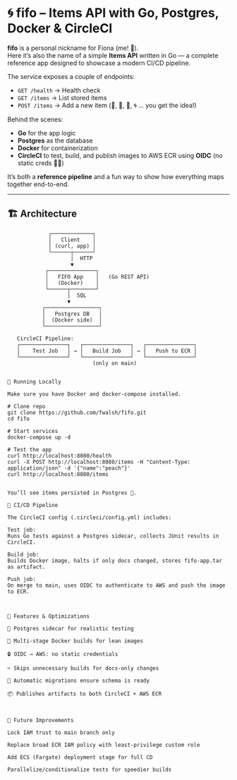 # 🌀 fifo – Items API with Go, Postgres, Docker & CircleCI

**fifo** is a personal nickname for Fiona (me! 👋).  
Here it’s also the name of a simple **Items API** written in Go — a complete reference app designed to showcase a modern CI/CD pipeline.  

The service exposes a couple of endpoints:  
- `GET /health` → Health check  
- `GET /items` → List stored items  
- `POST /items` → Add a new item (🍎, 🍐, 🍇, 🌀 … you get the idea!)

Behind the scenes:  
- **Go** for the app logic  
- **Postgres** as the database  
- **Docker** for containerization  
- **CircleCI** to test, build, and publish images to AWS ECR using **OIDC** (no static creds 🚫🔑)  

It’s both a **reference pipeline** and a fun way to show how everything maps together end-to-end.

---

## 🏗️ Architecture

```text
             ┌─────────────┐
             │   Client    │
             │ (curl, app) │
             └──────┬──────┘
                    │  HTTP
                    ▼
            ┌───────────────┐
            │   FIFO App    │   (Go REST API)
            │   (Docker)    │
            └──────┬────────┘
                   │  SQL
                   ▼
           ┌─────────────────┐
           │   Postgres DB   │
           │  (Docker side)  │
           └─────────────────┘

   CircleCI Pipeline:
   ┌───────────────┐   ┌───────────────┐   ┌───────────────┐
   │    Test Job   │ → │   Build Job   │ → │   Push to ECR │
   └───────────────┘   └───────────────┘   └───────────────┘
                           (only on main)


🚀 Running Locally

Make sure you have Docker and docker-compose installed.

# Clone repo
git clone https://github.com/fwalsh/fifo.git
cd fifo

# Start services
docker-compose up -d

# Test the app
curl http://localhost:8080/health
curl -X POST http://localhost:8080/items -H "Content-Type: application/json" -d '{"name":"peach"}'
curl http://localhost:8080/items


You’ll see items persisted in Postgres 🎉.

🔄 CI/CD Pipeline

The CircleCI config (.circleci/config.yml) includes:

Test job:
Runs Go tests against a Postgres sidecar, collects JUnit results in CircleCI.

Build job:
Builds Docker image, halts if only docs changed, stores fifo-app.tar as artifact.

Push job:
On merge to main, uses OIDC to authenticate to AWS and push the image to ECR.



🐾 Features & Optimizations

🐘 Postgres sidecar for realistic testing

🐳 Multi-stage Docker builds for lean images

🔒 OIDC → AWS: no static credentials

✂️ Skips unnecessary builds for docs-only changes

🌱 Automatic migrations ensure schema is ready

📦 Publishes artifacts to both CircleCI + AWS ECR



🔮 Future Improvements

Lock IAM trust to main branch only

Replace broad ECR IAM policy with least-privilege custom role

Add ECS (Fargate) deployment stage for full CD

Parallelize/conditionalize tests for speedier builds
